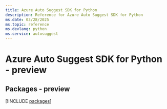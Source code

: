 ```yaml
---
title: Azure Auto Suggest SDK for Python
description: Reference for Azure Auto Suggest SDK for Python
ms.date: 03/28/2025
ms.topic: reference
ms.devlang: python
ms.service: autosuggest
---
```

# Azure Auto Suggest SDK for Python - preview
## Packages - preview
[!INCLUDE [packages](auto-suggest-index.md)]